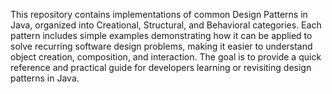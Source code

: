 This repository contains implementations of common Design Patterns in Java, organized into Creational, Structural, and Behavioral categories. Each pattern includes simple examples demonstrating how it can be applied to solve recurring software design problems, making it easier to understand object creation, composition, and interaction. The goal is to provide a quick reference and practical guide for developers learning or revisiting design patterns in Java.
